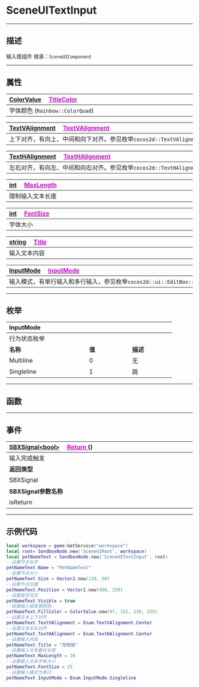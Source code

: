 # SceneUITextInput
------------------------------------------------------------------------------------------
## 描述

输入框组件
继承：`SceneUIComponent`

------------------------------------------------------------------------------------------
## 属性

|<div style="width:1125px">[ColorValue]() &emsp;[<font color="dd00dd">TitleColor</font>]()</div>|
|:---|
|字体颜色 (`Rainbow::ColorQuad`)|

|<div style="width:1125px">[TextVAlignment]() &emsp;[<font color="dd00dd">TextVAlignment</font>]()</div>|
|:---|
|上下对齐，有向上、中间和向下对齐。参见枚举`cocos2d::TextVAlignment`|

|<div style="width:1125px">[TextHAlignment]() &emsp;[<font color="dd00dd">TextHAlignment</font>]()</div>|
|:---|
|左右对齐，有向左、中间和向右对齐。参见枚举`cocos2d::TextHAlignment`|

|<div style="width:1125px">[int]() &emsp;[<font color="dd00dd">MaxLength</font>]()</div>|
|:---|
|限制输入文本长度|

|<div style="width:1125px">[int]() &emsp;[<font color="dd00dd">FontSize</font>]()</div>|
|:---|
|字体大小|

|<div style="width:1125px">[string]() &emsp;[<font color="dd00dd">Title</font>]()</div>|
|:---|
|输入文本内容|

|<div style="width:1125px">[InputMode]() &emsp;[<font color="dd00dd">InputMode</font>]()</div>|
|:---|
|输入模式，有单行输入和多行输入，参见枚举`cocos2d::ui::EditBox::InputMode`|

------------------------------------------------------------------------------------------
## 枚举

|<div style="width:200px">InputMode</div>|<div style="width:100px"></div>|<div style="width:100px"></div>|
|:---   |:---|:---|
|行为状态枚举|
|**名称**   |**值**  |**描述**|
|Multiline   |0   |无|
|Singleline|1   |跳|

------------------------------------------------------------------------------------------
## 函数

------------------------------------------------------------------------------------------
## 事件

|<div style="width:500px">[SBXSignal\<bool\>]() &emsp;[<font color="dd00dd">Return</font> ]() ()</div>|<div style="width:100px"></div>|<div style="width:45px"></div>|<div style="width:400px"></div>|
|:---|:---|:---|:---|
|输入完成触发||||
|**返回类型**|||**概要**|
|SBXSignal|||进入节点时触发，事件参数为（`bool isReturn`）|
|**SBXSignal参数名称**|**类别**|**默认**|**描述**|
|isReturn|bool||返回true，输入完成|

------------------------------------------------------------------------------------------
## 示例代码

```lua
local workspace = game:GetService("workspace")
local root= SandboxNode.new('SceneUIRoot', workspace)
local petNameText = SandboxNode.new('SceneUITextInput', root)
--设置节点名字
petNameText.Name = "PetNameText"
--设置节点大小
petNameText.Size = Vector2.new(120, 50)
--设置节点位置
petNameText.Position = Vector2.new(400, 250)
--设置是否可见
petNameText.Visible = true
--设置输入框背景颜色
petNameText.FillColor = ColorValue.new(97, 151, 230, 255)
--设置文本上下对齐
petNameText.TextVAlignment = Enum.TextVAlignment.Center
--设置文本左右对齐
petNameText.TextHAlignment = Enum.TextHAlignment.Center
--设置输入内容
petNameText.Title = "宠物狼"
--设置输入文本最长长度
petNameText.MaxLength = 20
--设置输入文本字体大小
petNameText.FontSize = 25
--设置输入模式为单行
petNameText.InputMode = Enum.InputMode.Singleline
```